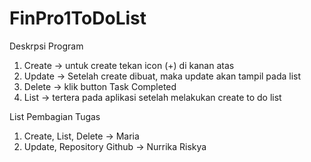 # FinPro1ToDoList
Deskrpsi Program
1. Create -> untuk create tekan icon (+) di kanan atas
2. Update -> Setelah create dibuat, maka update akan tampil pada list
3. Delete -> klik button Task Completed
4. List -> tertera pada aplikasi setelah melakukan create to do list


List Pembagian Tugas
1. Create, List, Delete -> Maria
2. Update, Repository Github -> Nurrika Riskya

